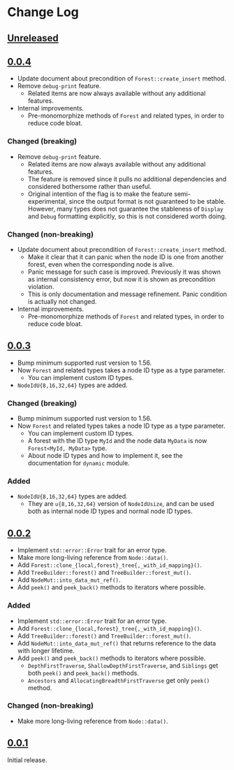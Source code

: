 # Change Log

## [Unreleased]

## [0.0.4]

* Update document about precondition of `Forest::create_insert` method.
* Remove `debug-print` feature.
    + Related items are now always available without any additional features.
* Internal improvements.
    + Pre-monomorphize methods of `Forest` and related types, in order to reduce
      code bloat.

### Changed (breaking)

* Remove `debug-print` feature.
    + Related items are now always available without any additional features.
    + The feature is removed since it pulls no additional dependencies and
      considered bothersome rather than useful.
    + Original intention of the flag is to make the feature semi-experimental,
      since the output format is not guaranteed to be stable. However, many
      types does not guarantee the stableness of `Display` and `Debug`
      formatting explicitly, so this is not considered worth doing.

### Changed (non-breaking)

* Update document about precondition of `Forest::create_insert` method.
    + Make it clear that it can panic when the node ID is one from another
      forest, even when the corresponding node is alive.
    + Panic message for such case is improved. Previously it was shown as
      internal consistency error, but now it is shown as precondition violation.
    + This is only documentation and message refinement. Panic condition is
      actually not changed.
* Internal improvements.
    + Pre-monomorphize methods of `Forest` and related types, in order to reduce
      code bloat.

## [0.0.3]

* Bump minimum supported rust version to 1.56.
* Now `Forest` and related types takes a node ID type as a type parameter.
    + You can implement custom ID types.
* `NodeIdU{8,16,32,64}` types are added.

### Changed (breaking)

* Bump minimum supported rust version to 1.56.
* Now `Forest` and related types takes a node ID type as a type parameter.
    + You can implement custom ID types.
    + A forest with the ID type `MyId` and the node data `MyData` is now
      `Forest<MyId, MyData>` type.
    + About node ID types and how to implement it, see the documentation for `dynamic` module.

### Added

* `NodeIdU{8,16,32,64}` types are added.
    + They are `u{8,16,32,64}` version of `NodeIdUsize`, and can be used both as
      internal node ID types and normal node ID types.

## [0.0.2]

* Implement `std::error::Error` trait for an error type.
* Make more long-living reference from `Node::data()`.
* Add `Forest::clone_{local,forest}_tree{,_with_id_mapping}()`.
* Add `TreeBuilder::forest()` and `TreeBuilder::forest_mut()`.
* Add `NodeMut::into_data_mut_ref()`.
* Add `peek()` and `peek_back()` methods to iterators where possible.

### Added

* Implement `std::error::Error` trait for an error type.
* Add `Forest::clone_{local,forest}_tree{,_with_id_mapping}()`.
* Add `TreeBuilder::forest()` and `TreeBuilder::forest_mut()`.
* Add `NodeMut::into_data_mut_ref()` that returns reference to the data with longer lifetime.
* Add `peek()` and `peek_back()` methods to iterators where possible.
    + `DepthFirstTraverse`, `ShallowDepthFirstTraverse`, and `Siblings` get both
      `peek()` and `peek_back()` methods.
    + `Ancestors` and `AllocatingBreadthFirstTraverse` get only `peek()` method.

### Changed (non-breaking)
* Make more long-living reference from `Node::data()`.

## [0.0.1]

Initial release.

[Unreleased]: <https://gitlab.com/lo48576/treena/-/compare/v0.0.4...develop>
[0.0.4]: <https://gitlab.com/lo48576/treena/-/tags/v0.0.4>
[0.0.3]: <https://gitlab.com/lo48576/treena/-/tags/v0.0.3>
[0.0.2]: <https://gitlab.com/lo48576/treena/-/tags/v0.0.2>
[0.0.1]: <https://gitlab.com/lo48576/treena/-/tags/v0.0.1>
